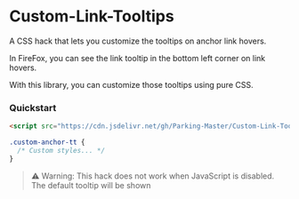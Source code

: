 # Custom-Link-Tooltips
A CSS hack that lets you customize the tooltips on anchor link hovers.

In FireFox, you can see the link tooltip in the bottom left corner on link hovers.

With this library, you can customize those tooltips using pure CSS.

### Quickstart
```html
<script src="https://cdn.jsdelivr.net/gh/Parking-Master/Custom-Link-Tooltips@latest/index.js"></script>
```

```css
.custom-anchor-tt {
  /* Custom styles... */
}
```

> :warning: Warning: This hack does not work when JavaScript is disabled. The default tooltip will be shown

